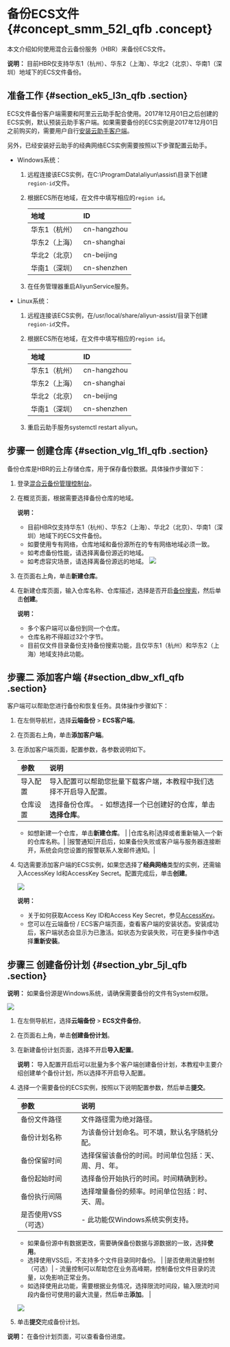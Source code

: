 # 备份ECS文件 {#concept_smm_52l_qfb .concept}

本文介绍如何使用混合云备份服务（HBR）来备份ECS文件。

**说明：** 目前HBR仅支持华东1（杭州）、华东2（上海）、华北2（北京）、华南1（深圳）地域下的ECS文件备份。

## 准备工作 {#section_ek5_l3n_qfb .section}

ECS文件备份客户端需要和阿里云云助手配合使用。2017年12月01日之后创建的ECS实例，默认预装云助手客户端。如果需要备份的ECS实例是2017年12月01日之前购买的，需要用户自行[安装云助手客户端](../../../../dita-oss-bucket/SP_2/DNA0011858383/ZH-CN_TP_9582.dita)。

另外，已经安装好云助手的经典网络ECS实例需要按照以下步骤配置云助手。

-   Windows系统：
    1.  远程连接该ECS实例，在C:\\ProgramData\\aliyun\\assist\\目录下创建`region-id`文件。
    2.  根据ECS所在地域，在文件中填写相应的`region id`。

        |地域|ID|
        |:-|:-|
        |华东1（杭州）|cn-hangzhou|
        |华东2（上海）|cn-shanghai|
        |华北2（北京）|cn-beijing|
        |华南1（深圳）|cn-shenzhen|

    3.  在任务管理器重启AliyunService服务。
-   Linux系统：
    1.  远程连接该ECS实例，在/usr/local/share/aliyun-assist/目录下创建`region-id`文件。
    2.  根据ECS所在地域，在文件中填写相应的`region id`。

        |地域|ID|
        |:-|:-|
        |华东1（杭州）|cn-hangzhou|
        |华东2（上海）|cn-shanghai|
        |华北2（北京）|cn-beijing|
        |华南1（深圳）|cn-shenzhen|

    3.  重启云助手服务systemctl restart aliyun。

## 步骤一 创建仓库 {#section_vlg_1fl_qfb .section}

备份仓库是HBR的云上存储仓库，用于保存备份数据。具体操作步骤如下：

1.  登录[混合云备份管理控制台](https://hbr.console.aliyun.com)。
2.  在概览页面，根据需要选择备份仓库的地域。

    **说明：** 

    -   目前HBR仅支持华东1（杭州）、华东2（上海）、华北2（北京）、华南1（深圳）地域下的ECS文件备份。
    -   如要使用专有网络，仓库地域和备份源所在的专有网络地域必须一致。
    -   如考虑备份性能，请选择离备份源近的地域。
    -   如考虑容灾场景，请选择离备份源远的地域。
    ![](http://static-aliyun-doc.oss-cn-hangzhou.aliyuncs.com/assets/img/40337/154208130721115_zh-CN.png)

3.  在页面右上角，单击**新建仓库**。
4.  在新建仓库页面，输入仓库名称、仓库描述，选择是否开启[备份搜索](../../../../intl.zh-CN/用户指南/文件备份/备份搜索.md)，然后单击**创建**。

    **说明：** 

    -   多个客户端可以备份到同一个仓库。
    -   仓库名称不得超过32个字节。
    -   目前仅文件目录备份支持备份搜索功能，且仅华东1（杭州）和华东2（上海）地域支持此功能。

## 步骤二 添加客户端 {#section_dbw_xfl_qfb .section}

客户端可以帮助您进行备份和恢复任务。具体操作步骤如下：

1.  在左侧导航栏，选择**云端备份** \> **ECS客户端**。
2.  在页面右上角，单击**添加客户端**。
3.  在添加客户端页面，配置参数，各参数说明如下。

    |参数|说明|
    |:-|:-|
    |导入配置|导入配置可以帮助您批量下载客户端，本教程中我们选择不开启导入配置。|
    |仓库设置|选择备份仓库。    -   如想选择一个已创建好的仓库，单击**选择仓库**。
    -   如想新建一个仓库，单击**新建仓库**。
|
    |仓库名称|选择或者重新输入一个新的仓库名称。|
    |报警通知|开启后，如果备份失败或客户端与服务器连接断开，系统会向您设置的报警联系人发邮件通知。|

4.  勾选需要添加客户端的ECS实例，如果您选择了**经典网络**类型的实例，还需输入AccessKey Id和AccessKey Secret。配置完成后，单击**创建**。

    ![](http://static-aliyun-doc.oss-cn-hangzhou.aliyuncs.com/assets/img/40740/154208130721227_zh-CN.png)

    **说明：** 

    -   关于如何获取Access Key ID和Access Key Secret，参见[AccessKey](../../../../intl.zh-CN/通用参考/创建AccessKey.md)。
    -   您可以在云端备份 / ECS客户端页面，查看客户端的安装状态。安装成功后，客户端状态会显示为已激活。如状态为安装失败，可在更多操作中选择**重新安装**。

## 步骤三 创建备份计划 {#section_ybr_5jl_qfb .section}

**说明：** 如果备份源是Windows系统，请确保需要备份的文件有System权限。

![](http://static-aliyun-doc.oss-cn-hangzhou.aliyuncs.com/assets/img/40337/154208130731407_zh-CN.png)

1.  在左侧导航栏，选择**云端备份** \> **ECS文件备份**。
2.  在页面右上角，单击**创建备份计划**。
3.  在新建备份计划页面，选择不开启**导入配置**。

    **说明：** 导入配置开启后可以批量为多个客户端创建备份计划，本教程中主要介绍创建单个备份计划，所以选择不开启导入配置。

4.  选择一个需要备份的ECS实例，按照以下说明配置参数，然后单击**提交**。

    |参数|说明|
    |:-|:-|
    |备份文件路径|文件路径需为绝对路径。|
    |备份计划名称|为该备份计划命名。可不填，默认名字随机分配。|
    |备份保留时间|选择保留该备份的时间。时间单位包括：天、周、月、年。|
    |备份起始时间|选择备份开始执行的时间。时间精确到秒。|
    |备份执行间隔|选择增量备份的频率。时间单位包括：时、天、周。|
    |是否使用VSS（可选）|     -   此功能仅Windows系统实例支持。
    -   如果备份源中有数据更改，需要确保备份数据与源数据的一致，选择**使用**。
    -   选择使用VSS后，不支持多个文件目录同时备份。
 |
    |是否使用流量控制（可选）|     -   流量控制可以帮助您在业务高峰期，控制备份文件目录的流量，以免影响正常业务。
    -   如选择使用此功能，需要根据业务情况，选择限流时间段，输入限流时间段内备份可使用的最大流量，然后单击**添加**。
 |

    ![](http://static-aliyun-doc.oss-cn-hangzhou.aliyuncs.com/assets/img/40740/154208130721236_zh-CN.png)

5.  单击**提交**完成备份计划。

**说明：** 在备份计划页面，可以查看备份进度。

